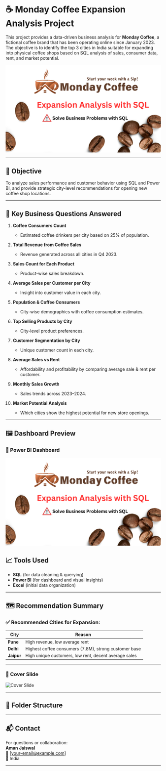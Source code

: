 # ☕ Monday Coffee Expansion Analysis Project

This project provides a data-driven business analysis for **Monday Coffee**, a fictional coffee brand that has been operating online since January 2023. The objective is to identify the top 3 cities in India suitable for expanding into physical coffee shops based on SQL analysis of sales, consumer data, rent, and market potential.

![Company Logo](https://github.com/AmanJaiswal9973/Monday-Coffee-Project-Teat-/blob/main/1.png)

---

## 📌 Objective

To analyze sales performance and customer behavior using SQL and Power BI, and provide strategic city-level recommendations for opening new coffee shop locations.

---

## 🧠 Key Business Questions Answered

1. **Coffee Consumers Count**  
   - Estimated coffee drinkers per city based on 25% of population.
  
2. **Total Revenue from Coffee Sales**  
   - Revenue generated across all cities in Q4 2023.

3. **Sales Count for Each Product**  
   - Product-wise sales breakdown.

4. **Average Sales per Customer per City**  
   - Insight into customer value in each city.

5. **Population & Coffee Consumers**  
   - City-wise demographics with coffee consumption estimates.

6. **Top Selling Products by City**  
   - City-level product preferences.

7. **Customer Segmentation by City**  
   - Unique customer count in each city.

8. **Average Sales vs Rent**  
   - Affordability and profitability by comparing average sale & rent per customer.

9. **Monthly Sales Growth**  
   - Sales trends across 2023–2024.

10. **Market Potential Analysis**  
    - Which cities show the highest potential for new store openings.

---

## 🖼️ Dashboard Preview

### 🔹 Power BI Dashboard

![Company Logo](https://github.com/AmanJaiswal9973/Monday-Coffee-Project-Teat-/blob/main/1.png)

## 📈 Tools Used

- **SQL** (for data cleaning & querying)
- **Power BI** (for dashboard and visual insights)
- **Excel** (initial data organization)
  
---

## 🗺️ Recommendation Summary

### ✅ Recommended Cities for Expansion:

| City   | Reason |
|--------|--------|
| **Pune** | High revenue, low average rent |
| **Delhi** | Highest coffee consumers (7.8M), strong customer base |
| **Jaipur** | High unique customers, low rent, decent average sales |

---



### 🔹 Cover Slide
![Cover Slide](/images/1.png)

---

## 📁 Folder Structure


---

## 📬 Contact

For questions or collaboration:  
**Aman Jaiswal**  
📧 [your-email@example.com]  
📍 India

---

